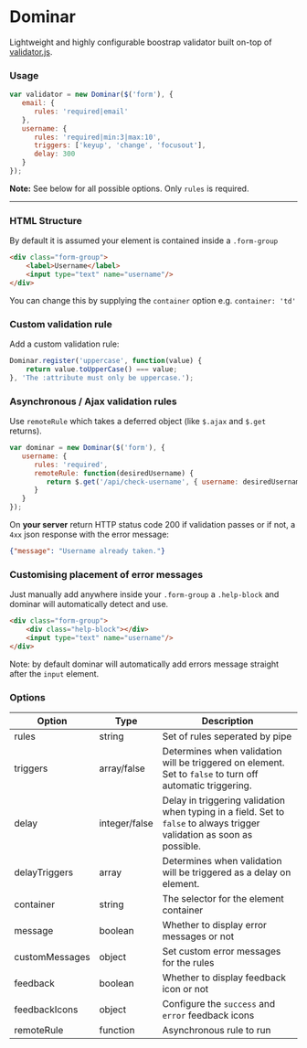 Dominar
====

Lightweight and highly configurable boostrap validator built on-top of [validator.js](https://github.com/skaterdav85/validatorjs).

### Usage

```javascript
var validator = new Dominar($('form'), {
   email: {
      rules: 'required|email'
   },
   username: {
      rules: 'required|min:3|max:10',
      triggers: ['keyup', 'change', 'focusout'],
      delay: 300
   }
});
```

**Note:** See below for all possible options. Only `rules` is required.

---

### HTML Structure

By default it is assumed your element is contained inside a `.form-group`

```html
<div class="form-group">
	<label>Username</label>
	<input type="text" name="username"/>
</div>
```

You can change this by supplying the `container` option e.g. `container: 'td'`

### Custom validation rule

Add a custom validation rule:

```javascript
Dominar.register('uppercase', function(value) {
	return value.toUpperCase() === value;
}, 'The :attribute must only be uppercase.');
```

### Asynchronous / Ajax validation rules

Use `remoteRule` which takes a deferred object (like `$.ajax` and `$.get` returns).

```javascript
var dominar = new Dominar($('form'), {
   username: {
      rules: 'required',
      remoteRule: function(desiredUsername) {
         return $.get('/api/check-username', { username: desiredUsername });
      }
   }
});
```

On **your server** return HTTP status code 200 if validation passes or if not, a `4xx` json response with the error message:

```json
{"message": "Username already taken."}
```

### Customising placement of error messages

Just manually add anywhere inside your `.form-group` a `.help-block` and dominar will automatically detect and use.

```html
<div class="form-group">
	<div class="help-block"></div>
	<input type="text" name="username"/>
</div>
```

Note: by default dominar will automatically add errors message straight after the `input` element.

### Options

Option         | Type           | Description
---------------|----------------|-----------------------------------------------------------------------
rules          | string         | Set of rules seperated by pipe
triggers       | array/false    | Determines when validation will be triggered on element. Set to `false` to turn off automatic triggering.
delay          | integer/false  | Delay in triggering validation when typing in a field. Set to `false` to always trigger validation as soon as possible.
delayTriggers  | array          | Determines when validation will be triggered as a delay on element.
container      | string         | The selector for the element container
message        | boolean        | Whether to display error messages or not
customMessages | object         | Set custom error messages for the rules
feedback       | boolean        | Whether to display feedback icon or not
feedbackIcons  | object         | Configure the `success` and `error` feedback icons
remoteRule     | function       | Asynchronous rule to run